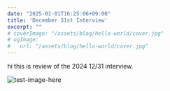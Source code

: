 ```yaml
---
date: "2025-01-01T16:25:06+09:00"
title: 'December 31st Interview'
excerpt: ""
# coverImage: "/assets/blog/hello-world/cover.jpg"
# ogImage:
#   url: "/assets/blog/hello-world/cover.jpg"
---
```

hi this is review of the 2024 12/31 interview.

![test-image-here](https://pbs.twimg.com/media/GdDzp1SagAIYP1G?format=jpg&name=large)